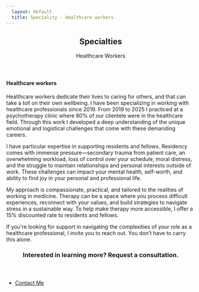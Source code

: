 ```yaml
---
  layout: default
  title: Speciality - Healthcare workers
---
```

<article id="main">

  <header class="specialties-healthcare-workers">
    <h2>Specialties</h2>
    <p>Healthcare Workers<br /></p>
  </header>

  <section class="wrapper style5">
    <div class="inner">
      <section>
        <h4>Healthcare workers</h4>
        <p>Healthcare workers dedicate their lives to caring for others, and that can take a toll on their own wellbeing. I have been specializing in working with healthcare professionals since 2019. From 2019 to 2025 I practiced at a psychotherapy clinic where 80% of our clientele were in the healthcare field. Through this work I developed a deep understanding of the unique emotional and logistical challenges that come with these demanding careers.</p>
        <p>I have particular expertise in supporting residents and fellows. Residency comes with immense pressure—secondary trauma from patient care, an overwhelming workload, loss of control over your schedule, moral distress, and the struggle to maintain relationships and personal interests outside of work. These challenges can impact your mental health, self-worth, and ability to find joy in your personal and professional life.</p>
        <p>My approach is compassionate, practical, and tailored to the realities of working in medicine. Therapy can be a space where you process difficult experiences, reconnect with your values, and build strategies to navigate stress in a sustainable way. To help make therapy more accessible, I offer a 15% discounted rate to residents and fellows.</p>
        <p>If you're looking for support in navigating the complexities of your role as a healthcare professional, I invite you to reach out. You don’t have to carry this alone.</p>
      </section>
    </div>
  </section>

  <section id="cta" class="wrapper style4">
    <div class="inner">
      <header>
        <h3>Interested in learning more? Request a consultation.</h3>
      </header>
      <ul class="actions stacked">
        <li><a href="<%= relative_url '/contact' %>" class="button fit primary">Contact Me</a></li>
      </ul>
    </div>
  </section>
</article>